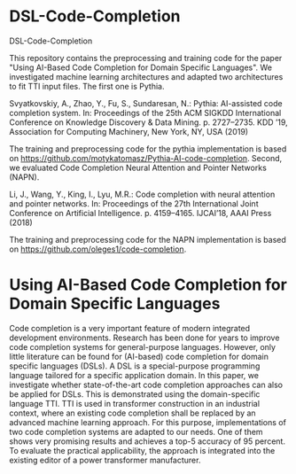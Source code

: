 # DSL-Code-Completion
DSL-Code-Completion

This repository contains the preprocessing and training code for the paper "Using AI-Based Code Completion for Domain Specific Languages". 
We investigated machine learning architectures and adapted two architectures to fit TTI input files. The first one is Pythia. 

Svyatkovskiy, A., Zhao, Y., Fu, S., Sundaresan, N.: Pythia: AI-assisted code completion system. 
In: Proceedings of the 25th ACM SIGKDD International Conference on Knowledge Discovery & Data Mining. p. 2727–2735. KDD ’19, Association
for Computing Machinery, New York, NY, USA (2019)

The training and preprocessing code for the pythia implementation is based on https://github.com/motykatomasz/Pythia-AI-code-completion.
Second, we evaluated Code Completion Neural Attention and Pointer Networks (NAPN).

Li, J., Wang, Y., King, I., Lyu, M.R.: Code completion with neural attention and pointer networks. 
In: Proceedings of the 27th International Joint Conference on
Artificial Intelligence. p. 4159–4165. IJCAI’18, AAAI Press (2018)

The training and preprocessing code for the NAPN implementation is based on https://github.com/oleges1/code-completion.

# Using AI-Based Code Completion for Domain Specific Languages
Code completion is a very important feature of modern integrated development environments. Research has been done for years to improve code completion systems for general-purpose languages. However, only little literature can be found for (AI-based) code completion for domain specific languages (DSLs). 
A DSL is a special-purpose programming language tailored for a specific application domain. In this paper, we investigate whether state-of-the-art code completion approaches can also be applied for DSLs. This is demonstrated using the domain-specific language TTI. TTI is used in transformer construction in an industrial context, where an existing code completion shall be replaced by an advanced machine learning approach. For this purpose, implementations of two code completion systems are adapted to our needs. One of them shows very promising results and achieves a top-5 accuracy of 95 percent. To evaluate the practical applicability, the approach is integrated into the existing editor of a power transformer manufacturer.